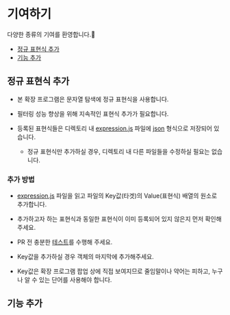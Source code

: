 # 기여하기
다양한 종류의 기여를 환영합니다.🎉
- [정규 표현식 추가](https://github.com/seydouxxx/blurify/blob/main/CONTRIBUTING.md#%EC%A0%95%EA%B7%9C-%ED%91%9C%ED%98%84%EC%8B%9D-%EC%B6%94%EA%B0%80)
- [기능 추가](https://github.com/seydouxxx/blurify/blob/main/CONTRIBUTING.md#%EA%B8%B0%EB%8A%A5-%EC%B6%94%EA%B0%80)

## 정규 표현식 추가
- 본 확장 프로그램은 문자열 탐색에 정규 표현식을 사용합니다.
- 필터링 성능 향상을 위해 지속적인 표현식 추가가 필요합니다.

- 등록된 표현식들은 디렉토리 내 [expression.js](https://github.com/seydouxxx/blurify/blob/main/src/expression.js) 파일에 [json](https://www.json.org/json-ko.html) 형식으로 저장되어 있습니다.
  - 정규 표현식만 추가하실 경우, 디렉토리 내 다른 파일들을 수정하실 필요는 없습니다.
  
### 추가 방법
- [expression.js](https://github.com/seydouxxx/blurify/blob/main/src/expression.js) 파일을 읽고 파일의 Key값(타겟)의 Value(표현식) 배열의 원소로 추가합니다.
- 추가하고자 하는 표현식과 동일한 표현식이 이미 등록되어 있지 않은지 먼저 확인해주세요.
- PR 전 충분한 [테스트](https://regexr.com/)를 수행해 주세요.

- Key값을 추가하실 경우 객체의 마지막에 추가해주세요.
- Key값은 확장 프로그램 팝업 상에 직접 보여지므로 줄임말이나 약어는 피하고, 누구나 알 수 있는 단어를 사용해야 합니다.

## 기능 추가
